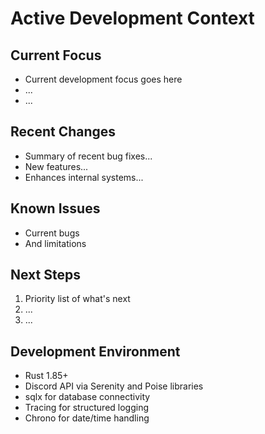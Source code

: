 # Active Development Context

## Current Focus

- Current development focus goes here
- ...
- ...

## Recent Changes

- Summary of recent bug fixes...
- New features...
- Enhances internal systems...

## Known Issues

- Current bugs
- And limitations

## Next Steps

1. Priority list of what's next
2. ...
3. ...

## Development Environment

- Rust 1.85+
- Discord API via Serenity and Poise libraries
- sqlx for database connectivity
- Tracing for structured logging
- Chrono for date/time handling
